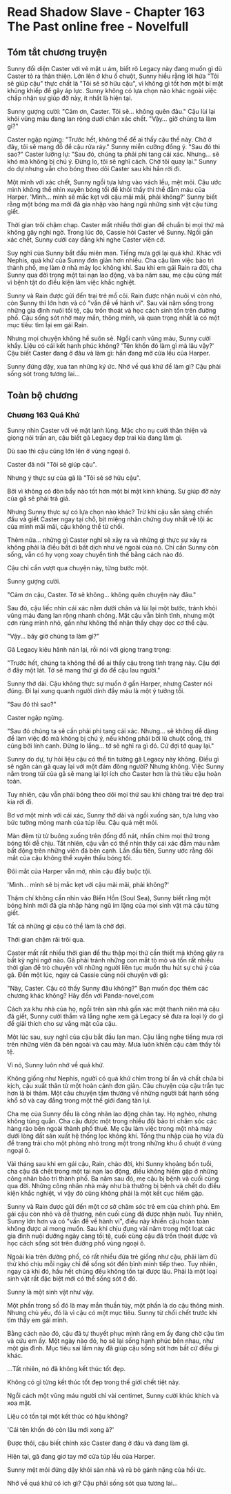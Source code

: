 # Read Shadow Slave - Chapter 163 The Past online free - Novelfull

## Tóm tắt chương truyện

Sunny đối diện Caster với vẻ mặt u ám, biết rõ Legacy này đang muốn gì dù Caster tỏ ra thân thiện. Lớn lên ở khu ổ chuột, Sunny hiểu rằng lời hứa "Tôi sẽ giúp cậu" thực chất là "Tôi sẽ sở hữu cậu", vì không gì tốt hơn một bí mật khủng khiếp để gây áp lực. Sunny không có lựa chọn nào khác ngoài việc chấp nhận sự giúp đỡ này, ít nhất là hiện tại.

Sunny gượng cười: "Cảm ơn, Caster. Tôi sẽ… không quên đâu." Cậu lùi lại khỏi vũng máu đang lan rộng dưới chân xác chết. "Vậy… giờ chúng ta làm gì?"

Caster ngập ngừng: "Trước hết, không thể để ai thấy cậu thế này. Chờ ở đây, tôi sẽ mang đồ để cậu rửa ráy." Sunny miễn cưỡng đồng ý. "Sau đó thì sao?" Caster lưỡng lự: "Sau đó, chúng ta phải phi tang cái xác. Nhưng… sẽ khó mà không bị chú ý. Đừng lo, tôi sẽ nghĩ cách. Chờ tôi quay lại." Sunny do dự nhưng vẫn cho bóng theo dõi Caster sau khi hắn rời đi.

Một mình với xác chết, Sunny ngồi tựa lưng vào vách lều, mệt mỏi. Cậu ước mình không thể nhìn xuyên bóng tối để khỏi thấy thi thể đẫm máu của Harper. 'Mình… mình sẽ mắc kẹt với cậu mãi mãi, phải không?' Sunny biết rằng một bóng ma mới đã gia nhập vào hàng ngũ những sinh vật cậu từng giết.

Thời gian trôi chậm chạp. Caster mất nhiều thời gian để chuẩn bị mọi thứ mà không gây nghi ngờ. Trong lúc đó, Cassie hỏi Caster về Sunny. Ngồi gần xác chết, Sunny cười cay đắng khi nghe Caster viện cớ.

Suy nghĩ của Sunny bắt đầu miên man. Tiếng mưa gợi lại quá khứ. Khác với Nephis, quá khứ của Sunny đơn giản hơn nhiều. Cha cậu làm việc bảo trì thành phố, mẹ làm ở nhà máy lọc không khí. Sau khi em gái Rain ra đời, cha Sunny qua đời trong một tai nạn lao động, và ba năm sau, mẹ cậu cũng mất vì bệnh tật do điều kiện làm việc khắc nghiệt.

Sunny và Rain được gửi đến trại trẻ mồ côi. Rain được nhận nuôi vì còn nhỏ, còn Sunny thì lớn hơn và có "vấn đề về hành vi". Sau vài năm sống trong những gia đình nuôi tồi tệ, cậu trốn thoát và học cách sinh tồn trên đường phố. Cậu sống sót nhờ may mắn, thông minh, và quan trọng nhất là có một mục tiêu: tìm lại em gái Rain.

Nhưng mọi chuyện không hề suôn sẻ. Ngồi cạnh vũng máu, Sunny cười khẩy. Liệu có cái kết hạnh phúc không? 'Tên khốn đó làm gì mà lâu vậy?' Cậu biết Caster đang ở đâu và làm gì: hắn đang mở cửa lều của Harper.

Sunny đứng dậy, xua tan những ký ức. Nhớ về quá khứ để làm gì? Cậu phải sống sót trong tương lai...

## Toàn bộ chương

### Chương 163 Quá Khứ

Sunny nhìn Caster với vẻ mặt lạnh lùng. Mặc cho nụ cười thân thiện và giọng nói trấn an, cậu biết gã Legacy đẹp trai kia đang làm gì.

Dù sao thì cậu cũng lớn lên ở vùng ngoại ô.

Caster đã nói "Tôi sẽ giúp cậu".

Nhưng ý thực sự của gã là "Tôi sẽ sở hữu cậu".

Bởi vì không có đòn bẩy nào tốt hơn một bí mật kinh khủng. Sự giúp đỡ này của gã sẽ phải trả giá.

Nhưng Sunny thực sự có lựa chọn nào khác? Trừ khi cậu sẵn sàng chiến đấu và giết Caster ngay tại chỗ, bịt miệng nhân chứng duy nhất về tội ác của mình mãi mãi, cậu không thể từ chối.

Thêm nữa... những gì Caster nghĩ sẽ xảy ra và những gì thực sự xảy ra không phải là điều bất di bất dịch như vẻ ngoài của nó. Chỉ cần Sunny còn sống, vẫn có hy vọng xoay chuyển tình thế bằng cách nào đó.

Cậu chỉ cần vượt qua chuyện này, từng bước một.

Sunny gượng cười.

"Cảm ơn cậu, Caster. Tớ sẽ không... không quên chuyện này đâu."

Sau đó, cậu liếc nhìn cái xác nằm dưới chân và lùi lại một bước, tránh khỏi vũng máu đang lan rộng nhanh chóng. Mặt cậu vẫn bình tĩnh, nhưng một cơn rùng mình nhỏ, gần như không thể nhận thấy chạy dọc cơ thể cậu.

"Vậy... bây giờ chúng ta làm gì?"

Gã Legacy kiêu hãnh nán lại, rồi nói với giọng trang trọng:

"Trước hết, chúng ta không thể để ai thấy cậu trong tình trạng này. Cậu đợi ở đây một lát. Tớ sẽ mang thứ gì đó để cậu lau người."

Sunny thở dài. Cậu không thực sự muốn ở gần Harper, nhưng Caster nói đúng. Đi lại xung quanh người dính đầy máu là một ý tưởng tồi.

"Sau đó thì sao?"

Caster ngập ngừng.

"Sau đó chúng ta sẽ cần phải phi tang cái xác. Nhưng... sẽ không dễ dàng để làm việc đó mà không bị chú ý, nếu không phải bởi lũ chuột cống, thì cũng bởi lính canh. Đừng lo lắng... tớ sẽ nghĩ ra gì đó. Cứ đợi tớ quay lại."

Sunny do dự, tự hỏi liệu cậu có thể tin tưởng gã Legacy này không. Điều gì sẽ ngăn cản gã quay lại với một đám đông người? Nhưng không. Việc Sunny nằm trong túi của gã sẽ mang lại lợi ích cho Caster hơn là thủ tiêu cậu hoàn toàn.

Tuy nhiên, cậu vẫn phái bóng theo dõi mọi thứ sau khi chàng trai trẻ đẹp trai kia rời đi.

Bơ vơ một mình với cái xác, Sunny thở dài và ngồi xuống sàn, tựa lưng vào bức tường mỏng manh của túp lều. Cậu quá mệt mỏi.

Màn đêm từ từ buông xuống trên đống đổ nát, nhấn chìm mọi thứ trong bóng tối dễ chịu. Tất nhiên, cậu vẫn có thể nhìn thấy cái xác đẫm máu nằm bất động trên những viên đá bên cạnh. Lần đầu tiên, Sunny ước rằng đôi mắt của cậu không thể xuyên thấu bóng tối.

Đôi mắt của Harper vẫn mở, nhìn cậu đầy buộc tội.

'Mình... mình sẽ bị mắc kẹt với cậu mãi mãi, phải không?'

Thậm chí không cần nhìn vào Biển Hồn (Soul Sea), Sunny biết rằng một bóng hình mới đã gia nhập hàng ngũ im lặng của mọi sinh vật mà cậu từng giết.

Tất cả những gì cậu có thể làm là chờ đợi.

Thời gian chậm rãi trôi qua.

Caster mất rất nhiều thời gian để thu thập mọi thứ cần thiết mà không gây ra bất kỳ nghi ngờ nào. Gã phải tránh những con mắt tò mò và tốn rất nhiều thời gian để trò chuyện với những người liên tục muốn thu hút sự chú ý của gã. Đến một lúc, ngay cả Cassie cũng nói chuyện với gã:

"Này, Caster. Cậu có thấy Sunny đâu không?" Bạn muốn đọc thêm các chương khác không? Hãy đến với Panda-novel,com

Cách xa khu nhà của họ, ngồi trên sàn nhà gần xác một thanh niên mà cậu đã giết, Sunny cười thầm và lắng nghe xem gã Legacy sẽ đưa ra loại lý do gì để giải thích cho sự vắng mặt của cậu.

Một lúc sau, suy nghĩ của cậu bắt đầu lan man. Cậu lắng nghe tiếng mưa rơi trên những viên đá bên ngoài và cau mày. Mưa luôn khiến cậu cảm thấy tồi tệ.

Vì nó, Sunny luôn nhớ về quá khứ.

Không giống như Nephis, người có quá khứ chìm trong bí ẩn và chất chứa bi kịch, cậu xuất thân từ một hoàn cảnh đơn giản. Câu chuyện của cậu trần tục hơn là bi thảm. Một câu chuyện tầm thường về những người bất hạnh sống khổ sở và cay đắng trong một thế giới đang tàn lụi.

Cha mẹ của Sunny đều là công nhân lao động chân tay. Họ nghèo, nhưng không túng quẫn. Cha cậu được một trong nhiều đội bảo trì chăm sóc các hàng rào bên ngoài thành phố thuê. Mẹ cậu làm việc trong một nhà máy dưới lòng đất sản xuất hệ thống lọc không khí. Tổng thu nhập của họ vừa đủ để trang trải cho một phòng nhỏ trong một trong những khu ổ chuột ở vùng ngoại ô.

Vài tháng sau khi em gái cậu, Rain, chào đời, khi Sunny khoảng bốn tuổi, cha cậu đã chết trong một tai nạn lao động, điều không hiếm gặp ở những công nhân bảo trì thành phố. Ba năm sau đó, mẹ cậu bị bệnh và cuối cùng qua đời. Những công nhân nhà máy như bà thường bị bệnh và chết do điều kiện khắc nghiệt, vì vậy đó cũng không phải là một kết cục hiếm gặp.

Sunny và Rain được gửi đến một cơ sở chăm sóc trẻ em của chính phủ. Em gái cậu còn nhỏ và dễ thương, nên cuối cùng đã được nhận nuôi. Tuy nhiên, Sunny lớn hơn và có "vấn đề về hành vi", điều này khiến cậu hoàn toàn không được ai mong muốn. Sau khi chịu đựng vài năm trong một loạt các gia đình nuôi dưỡng ngày càng tồi tệ, cuối cùng cậu đã trốn thoát được và học cách sống sót trên đường phố vùng ngoại ô.

Ngoài kia trên đường phố, có rất nhiều đứa trẻ giống như cậu, phải làm đủ thứ khó chịu mỗi ngày chỉ để sống sót đến bình minh tiếp theo. Tuy nhiên, ngay cả khi đó, hầu hết chúng đều không tồn tại được lâu. Phải là một loại sinh vật rất đặc biệt mới có thể sống sót ở đó.

Sunny là một sinh vật như vậy.

Một phần trong số đó là may mắn thuần túy, một phần là do cậu thông minh. Nhưng chủ yếu, đó là vì cậu có một mục tiêu. Sunny từ chối chết trước khi tìm thấy em gái mình.

Bằng cách nào đó, cậu đã tự thuyết phục mình rằng em ấy đang chờ cậu tìm và cứu em ấy. Một ngày nào đó, họ sẽ lại sống hạnh phúc bên nhau, như một gia đình. Mục tiêu sai lầm này đã giúp cậu sống sót hơn bất cứ điều gì khác.

...Tất nhiên, nó đã không kết thúc tốt đẹp.

Không có gì từng kết thúc tốt đẹp trong thế giới chết tiệt này.

Ngồi cách một vũng máu người chỉ vài centimet, Sunny cười khúc khích và xoa mặt.

Liệu có tồn tại một kết thúc có hậu không?

'Cái tên khốn đó còn lâu mới xong à?'

Được thôi, cậu biết chính xác Caster đang ở đâu và đang làm gì.

Hiện tại, gã đang giơ tay mở cửa túp lều của Harper.

Sunny mệt mỏi đứng dậy khỏi sàn nhà và rũ bỏ gánh nặng của hồi ức.

Nhớ về quá khứ có ích gì? Cậu phải sống sót qua tương lai...